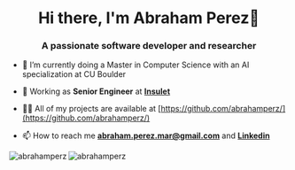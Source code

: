 <h1 align="center">Hi there, I'm Abraham Perez👋</h1>
<h3 align="center">A passionate software developer and researcher</h3>

- 🌱 I’m currently doing a Master in Computer Science with an AI specialization at CU Boulder
  
- 📄 Working as **Senior Engineer** at **[Insulet](https://www.insulet.com/)**

- 👨‍💻 All of my projects are available at [https://github.com/abrahamperz/](https://github.com/abrahamperz/)

- 📫 How to reach me **abraham.perez.mar@gmail.com** and **[Linkedin](https://github.com/abrahamperz/)**

<p>
  <img align="left" src="https://github-readme-stats.vercel.app/api/top-langs/?username=abrahamperz&layout=compact&hide=jupyter%20notebook" alt="abrahamperz" />
</p>

<p><img align="center" src="https://github-readme-stats.vercel.app/api?username=abrahamperz&show_icons=true" alt="abrahamperz" /></p>

